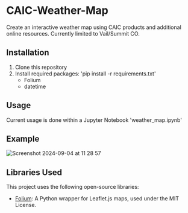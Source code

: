 # CAIC-Weather-Map
Create an interactive weather map using CAIC products and additional online resources. Currently limited to Vail/Summit CO. 

## Installation

1. Clone this repository 
2. Install required packages: 'pip install -r requirements.txt'
    - Folium 
    - datetime

## Usage 

Current usage is done within a Jupyter Notebook 'weather_map.ipynb' 

## Example 

![Screenshot 2024-09-04 at 11 28 57](https://github.com/user-attachments/assets/d96256ab-9009-4be4-b1ea-886aca3064c2)

## Libraries Used

This project uses the following open-source libraries:

- [Folium](https://python-visualization.github.io/folium/): A Python wrapper for Leaflet.js maps, used under the MIT License.
